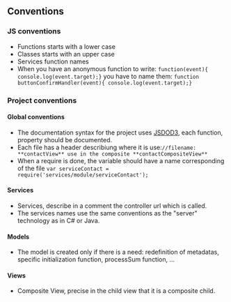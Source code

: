 ## Conventions

### JS conventions

- Functions starts with a lower case
- Classes starts with an upper case
- Services function names
- When you have an anonymous function to write: `function(event){ console.log(event.target);}` you have to name them: `function buttonConfirmHandler(event){ console.log(event.target);}`

### Project conventions 

#### Global conventions

- The documentation syntax for the project uses [JSDOD3](http://usejsdoc.org/), each function, property should be documented.
- Each file has a header describiung where it is use:`//filename: **contactView** use in the composite **contactCompositeView**`
- When a require is done, the variable should have a name corresponding  of the file `var serviceContact = require('services/module/serviceContact');`

#### Services

- Services, describe in a comment the controller url which is called.
- The services names use the same conventions as the "server" technology as in C# or Java.

#### Models

- The model is created only if there is a need: redefinition of metadatas, specific initialization function, processSum function, ...
  

#### Views

- Composite View, precise in the child view that it is a composite child.

